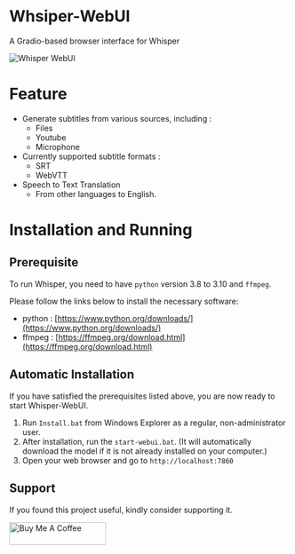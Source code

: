 # Whsiper-WebUI
A Gradio-based browser interface for Whisper

![Whisper WebUI](https://github.com/jhj0517/Whsiper-WebUI/blob/master/screenshot.png)

# Feature
- Generate subtitles from various sources, including :
  - Files
  - Youtube
  - Microphone
- Currently supported subtitle formats : 
  - SRT
  - WebVTT
- Speech to Text Translation
  - From other languages to English.

# Installation and Running
## Prerequisite
To run Whisper, you need to have `python` version 3.8 to 3.10 and `ffmpeg`.

Please follow the links below to install the necessary software:
- python : [https://www.python.org/downloads/](https://www.python.org/downloads/)
- ffmpeg :  [https://ffmpeg.org/download.html](https://ffmpeg.org/download.html)

## Automatic Installation
If you have satisfied the prerequisites listed above, you are now ready to start Whisper-WebUI.

1. Run `Install.bat` from Windows Explorer as a regular, non-administrator user.
2. After installation, run the `start-webui.bat`. (It will automatically download the model if it is not already installed on your computer.)
3. Open your web browser and go to `http://localhost:7860`

## Support

If you found this project useful, kindly consider supporting it.

<a href="https://www.buymeacoffee.com/jhj0517" target="_blank"><img src="https://cdn.buymeacoffee.com/buttons/default-orange.png" alt="Buy Me A Coffee" height="41" width="174"></a>



